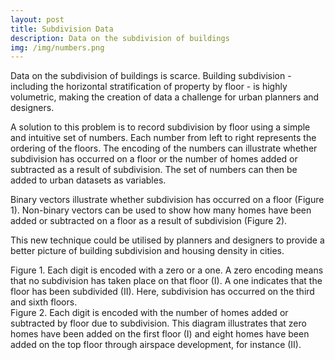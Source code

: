 ```yaml
---
layout: post
title: Subdivision Data
description: Data on the subdivision of buildings
img: /img/numbers.png
---
```


Data on the subdivision of buildings is scarce. Building subdivision - including the horizontal stratification of property by floor - is highly volumetric, making the creation of data a challenge for urban planners and designers.

A solution to this problem is to record subdivision by floor using a simple and intuitive set of numbers. Each number from left to right represents the ordering of the floors. The encoding of the numbers can illustrate whether subdivision has occurred on a floor or the number of homes added or subtracted as a result of subdivision. The set of numbers can then be added to urban datasets as variables.

Binary vectors illustrate whether subdivision has occurred on a floor (Figure 1). Non-binary vectors can be used to show how many homes have been added or subtracted on a floor as a result of subdivision (Figure 2). 

This new technique could be utilised by planners and designers to provide a better picture of building subdivision and housing density in cities.

<div class="col">
	<img class="col" src="{{ site.baseurl }}/img/numbers_subdivision.png" alt="" title=""/>
</div>

<div class="col three caption">
	Figure 1. Each digit is encoded with a zero or a one. A zero encoding means that no subdivision has taken place on that floor (I). A one indicates that the floor has been subdivided (II). Here, subdivision has occurred on the third and sixth floors.
</div>

<div class="col">
	<img class="col" src="{{ site.baseurl }}/img/numbers_homes_subdivision.png" alt="" title=""/>
</div>

<div class="col three caption">
	Figure 2. Each digit is encoded with the number of homes added or subtracted by floor due to subdivision. This diagram illustrates that zero homes have been added on the first floor (I) and eight homes have been added on the top floor through airspace development, for instance (II).
</div>
